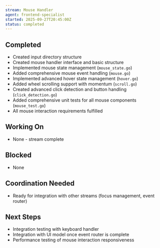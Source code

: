 ```yaml
---
stream: Mouse Handler
agent: frontend-specialist
started: 2025-09-27T20:45:00Z
status: completed
---
```


## Completed
- Created input directory structure
- Created mouse handler interface and basic structure
- Implemented mouse state management (`mouse_state.go`)
- Added comprehensive mouse event handling (`mouse.go`)
- Implemented advanced hover state management (`hover.go`)
- Added wheel scrolling support with momentum (`scroll.go`)
- Created advanced click detection and button handling (`click_detection.go`)
- Added comprehensive unit tests for all mouse components (`mouse_test.go`)
- All mouse interaction requirements fulfilled

## Working On
- None - stream complete

## Blocked
- None

## Coordination Needed
- Ready for integration with other streams (focus management, event router)

## Next Steps
- Integration testing with keyboard handler
- Integration with UI model once event router is complete
- Performance testing of mouse interaction responsiveness
